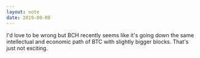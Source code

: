 ```yaml
---
layout: note
date: 2019-09-08
---
```


I'd love to be wrong but BCH recently seems like it's going down the same intellectual and economic path of BTC with slightly bigger blocks. That's just not exciting.
